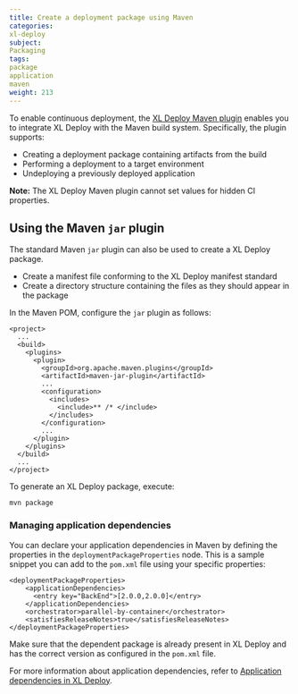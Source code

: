 ```yaml
---
title: Create a deployment package using Maven
categories:
xl-deploy
subject:
Packaging
tags:
package
application
maven
weight: 213
---
```


To enable continuous deployment, the [XL Deploy Maven plugin](/xldeploy-maven-plugin/latest/index.html) enables you to integrate XL Deploy with the Maven build system. Specifically, the plugin supports:

* Creating a deployment package containing artifacts from the build
* Performing a deployment to a target environment
* Undeploying a previously deployed application

**Note:** The XL Deploy Maven plugin cannot set values for hidden CI properties.

## Using the Maven `jar` plugin

The standard Maven `jar` plugin can also be used to create a XL Deploy package.

* Create a manifest file conforming to the XL Deploy manifest standard
* Create a directory structure containing the files as they should appear in the package

In the Maven POM, configure the `jar` plugin as follows:

    <project>
      ...
      <build>
        <plugins>
          <plugin>
            <groupId>org.apache.maven.plugins</groupId>
            <artifactId>maven-jar-plugin</artifactId>
            ...
            <configuration>
              <includes>
                <include>** /* </include>
              </includes>
            </configuration>
            ...
          </plugin>
        </plugins>
      </build>
      ...
    </project>

To generate an XL Deploy package, execute:

    mvn package

### Managing application dependencies

You can declare your application dependencies in Maven by defining the properties in the `deploymentPackageProperties` node. This is a sample snippet you can add to the `pom.xml` file using your specific properties:

    <deploymentPackageProperties>
        <applicationDependencies>
          <entry key="BackEnd">[2.0.0,2.0.0]</entry>
        </applicationDependencies>
        <orchestrator>parallel-by-container</orchestrator>
        <satisfiesReleaseNotes>true</satisfiesReleaseNotes>
    </deploymentPackageProperties>

Make sure that the dependent package is already present in XL Deploy and has the correct version as configured in the `pom.xml` file.     

For more information about application dependencies, refer to [Application dependencies in XL Deploy](/xl-deploy/concept/application-dependencies-in-xl-deploy.html).
